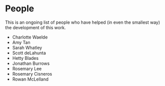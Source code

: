 # People

This is an ongoing list of people who have helped (in even the smallest way) the development of this work.

- Charlotte Waelde  
- Amy Tan  
- Sarah Whatley  
- Scott deLahunta  
- Hetty Blades  
- Jonathan Burrows
- Rosemary Lee
- Rosemary Cisneros
- Rowan McLelland